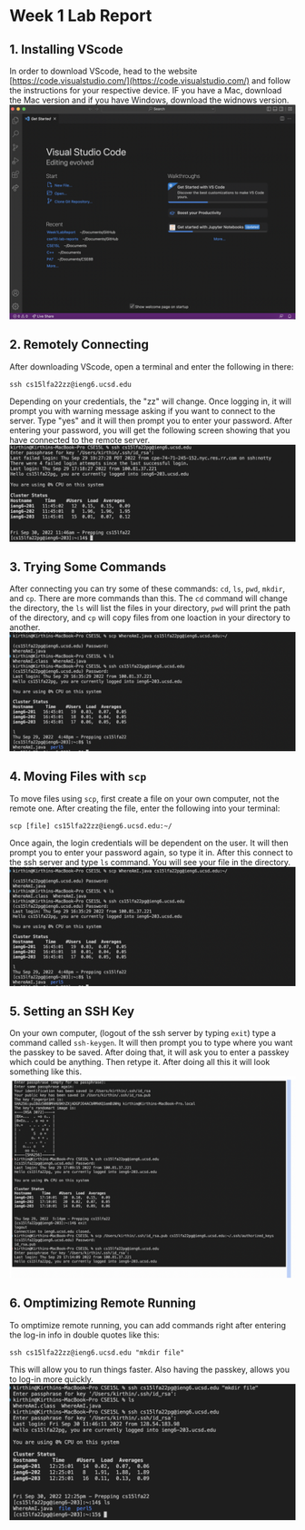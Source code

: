 # Week 1 Lab Report
## 1. Installing VScode
In order to download VScode, head to the website [https://code.visualstudio.com/](https://code.visualstudio.com/) and follow the instructions for your respective device. IF you have a Mac, download the Mac version and if you have Windows, download the widnows version. ![Image](vscode.png)
## 2. Remotely Connecting
After downloading VScode, open a terminal and enter the following in there:
```
ssh cs15lfa22zz@ieng6.ucsd.edu
```
Depending on your credentials, the "zz" will change. Once logging in, it will prompt you with warning message asking if you want to connect to the server. Type "yes" and it will then prompt you to enter your password. After entering your password, you will get the following screen showing that you have connected to the remote server. 
![Image](remotelyconnecting.png)
## 3. Trying Some Commands
After connecting you can try some of these commands: `cd`, `ls`, `pwd`, `mkdir`, and `cp`. There are more commands than this. The `cd` command will change the directory, the `ls` will list the files in your directory, `pwd` will print the path of the directory, and `cp` will copy files from one loaction in your directory to another. 
![Image](commands.png)
## 4. Moving Files with `scp`
To move files using `scp`, first create a file on your own computer, not the remote one. After creating the file, enter the following into your terminal:
```
scp [file] cs15lfa22zz@ieng6.ucsd.edu:~/
```
Once again, the login credentials will be dependent on the user. It will then prompt you to enter your password again, so type it in. After this connect to the ssh server and type `ls` command. You will see your file in the directory. 
![Image](commands.png)
## 5. Setting an SSH Key
On your own computer, (logout of the ssh server by typing `exit`) type a command called `ssh-keygen`. It will then prompt you to type where you want the passkey to be saved. After doing that, it will ask you to enter a passkey which could be anything. Then retype it. After doing all this it will look something like this. 
![Image](passkey.png)
## 6. Omptimizing Remote Running 
To omptimize remote running, you can add commands right after entering the log-in info in double quotes like this:
```
ssh cs15lfa22zz@ieng6.ucsd.edu "mkdir file"
```
This will allow you to run things faster. Also having the passkey, allows you to log-in more quickly. 
![Image](optimize.png)
